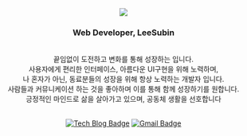 <div align="center">  
<a href="https://hits.seeyoufarm.com"><img src="https://hits.seeyoufarm.com/api/count/incr/badge.svg?url=https%3A%2F%2Fgithub.com%2FBinveloper&count_bg=%2379C83D&title_bg=%23555555&icon=&icon_color=%23E7E7E7&title=hits&edge_flat=false" style="align-center"/></a><br/>
  <h3>Web Developer, LeeSubin</h3> <br/>
끝임없이 도전하고 변화를 통해 성장하는 입니다.<br/>
사용자에게 편리한 인터페이스, 아름다운 UI구현을 위해 노력하며,<br/>
나 혼자가 아닌, 동료분들의 성장을 위해 항상 노력하는 개발자 입니다.<br/>
사람들과 커뮤니케이션 하는 것을 좋아하며 이를 통해 함께 성장하기를 원합니다.<br/>
긍정적인 마인드로 삶을 살아가고 있으며, 공동체 생활을 선호합니다<br/>
</div><br/>
<div align=center>
  
[![Tech Blog Badge](http://img.shields.io/badge/-resume-black?style=flat-square&logo=github&link=https://www.notion.so/Subin-Lee-e350e956398e400ab226278f9b0c3d1d/)](https://www.notion.so/Subin-Lee-e350e956398e400ab226278f9b0c3d1d/)
[![Gmail Badge](https://img.shields.io/badge/-Gmail-d14836?style=flat-square&logo=Gmail&logoColor=white&link=mailto:seeroocee@gmail.com)](mailto:seeroocee@gmail.com)

</div>
